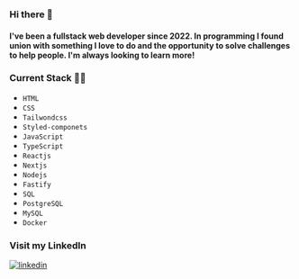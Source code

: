 ### Hi there 👋 
#### I've been a fullstack web developer since 2022. In programming I found union with something I love to do and the opportunity to solve challenges to help people. I'm always looking to learn more!

### Current Stack :technologist:
- `HTML`
- `CSS`
- `Tailwondcss`
- `Styled-componets`
- `JavaScript`
- `TypeScript`
- `Reactjs`
- `Nextjs`
- `Nodejs`
- `Fastify`
- `SQL`
- `PostgreSQL`
- `MySQL`
- `Docker`

### Visit my LinkedIn
[![linkedin](https://img.shields.io/badge/linkedin-0A66C2?style=for-the-badge&logo=linkedin&logoColor=white)](https://www.linkedin.com/in/victor-barros-desenvolvedor/)
